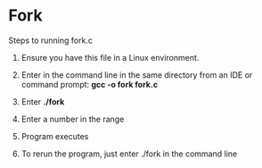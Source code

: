 # Fork

Steps to running fork.c

1. Ensure you have this file in a Linux environment.

2. Enter in the command line in the same directory from an IDE or command prompt: **gcc -o fork fork.c**

3. Enter  **./fork**

4. Enter a number in the range

5. Program executes

6. To rerun the program, just enter ./fork in the command line




